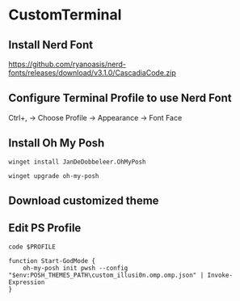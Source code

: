 # CustomTerminal

## Install Nerd Font
https://github.com/ryanoasis/nerd-fonts/releases/download/v3.1.0/CascadiaCode.zip

## Configure Terminal Profile to use Nerd Font
Ctrl+, -> Choose Profile -> Appearance -> Font Face

## Install Oh My Posh
```
winget install JanDeDobbeleer.OhMyPosh
```
```
winget upgrade oh-my-posh
```

## Download customized theme

## Edit PS Profile
```
code $PROFILE
```
```
function Start-GodMode {
    oh-my-posh init pwsh --config "$env:POSH_THEMES_PATH\custom_illusi0n.omp.omp.json" | Invoke-Expression
}
```
